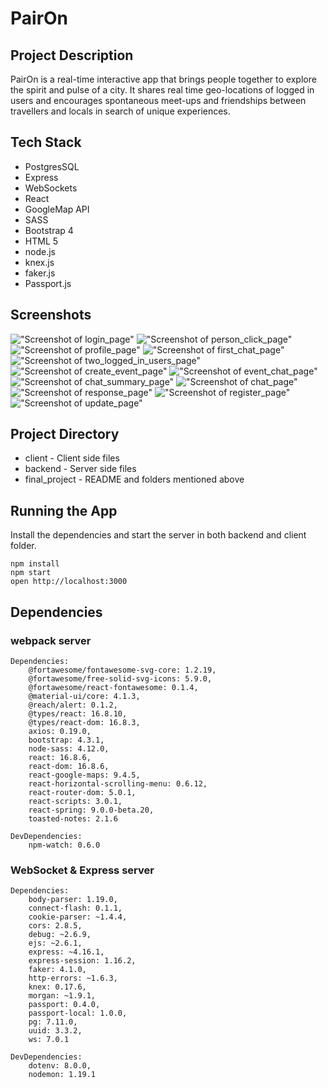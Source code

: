 # PairOn

## Project Description

PairOn is a real-time interactive app that brings people together to explore the spirit and pulse of a city. It shares real time geo-locations of logged in users and encourages spontaneous meet-ups and friendships between travellers and locals in search of unique experiences.

## Tech Stack

- PostgresSQL
- Express
- WebSockets
- React
- GoogleMap API
- SASS
- Bootstrap 4
- HTML 5
- node.js
- knex.js
- faker.js
- Passport.js

## Screenshots

!["Screenshot of login_page"](docs/login.png)
!["Screenshot of person_click_page"](docs/person_click.png)
!["Screenshot of profile_page"](docs/profile.png)
!["Screenshot of first_chat_page"](docs/first_chat.png)
!["Screenshot of two_logged_in_users_page"](docs/two_logged_in_users.png)
!["Screenshot of create_event_page"](docs/create_event.png)
!["Screenshot of event_chat_page"](docs/event_chat.png)
!["Screenshot of chat_summary_page"](docs/chat_summary.png)
!["Screenshot of chat_page"](docs/chat_page.png)
!["Screenshot of response_page"](docs/response.png)
!["Screenshot of register_page"](docs/register.png)
!["Screenshot of update_page"](docs/update.png)

## Project Directory

- client - Client side files
- backend - Server side files
- final_project - README and folders mentioned above

## Running the App


Install the dependencies and start the server in both backend and client folder.

```
npm install
npm start
open http://localhost:3000

```

## Dependencies


### webpack server

    Dependencies:
        @fortawesome/fontawesome-svg-core: 1.2.19,
        @fortawesome/free-solid-svg-icons: 5.9.0,
        @fortawesome/react-fontawesome: 0.1.4,
        @material-ui/core: 4.1.3,
        @reach/alert: 0.1.2,
        @types/react: 16.8.10,
        @types/react-dom: 16.8.3,
        axios: 0.19.0,
        bootstrap: 4.3.1,
        node-sass: 4.12.0,
        react: 16.8.6,
        react-dom: 16.8.6,
        react-google-maps: 9.4.5,
        react-horizontal-scrolling-menu: 0.6.12,
        react-router-dom: 5.0.1,
        react-scripts: 3.0.1,
        react-spring: 9.0.0-beta.20,
        toasted-notes: 2.1.6

    DevDependencies:
        npm-watch: 0.6.0

### WebSocket & Express server

    Dependencies: 
        body-parser: 1.19.0,
        connect-flash: 0.1.1,
        cookie-parser: ~1.4.4,
        cors: 2.8.5,
        debug: ~2.6.9,
        ejs: ~2.6.1,
        express: ~4.16.1,
        express-session: 1.16.2,
        faker: 4.1.0,
        http-errors: ~1.6.3,
        knex: 0.17.6,
        morgan: ~1.9.1,
        passport: 0.4.0,
        passport-local: 1.0.0,
        pg: 7.11.0,
        uuid: 3.3.2,
        ws: 7.0.1

    DevDependencies:
        dotenv: 8.0.0,
        nodemon: 1.19.1